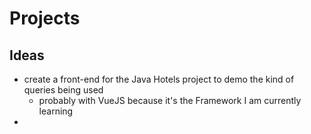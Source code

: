 # Projects

## Ideas

* create a front-end for the Java Hotels project to demo the kind of queries being used
  * probably with VueJS because it's the Framework I am currently learning
* 
